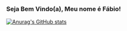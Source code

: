 ### Seja Bem Vindo(a), Meu nome é Fábio!

[![Anurag's GitHub stats](https://github-readme-stats.vercel.app/api?username=guto-dev&show_icons=true&theme=dark)](https://github.com/guto-dev/github-readme-stats)
<br>
<br>




